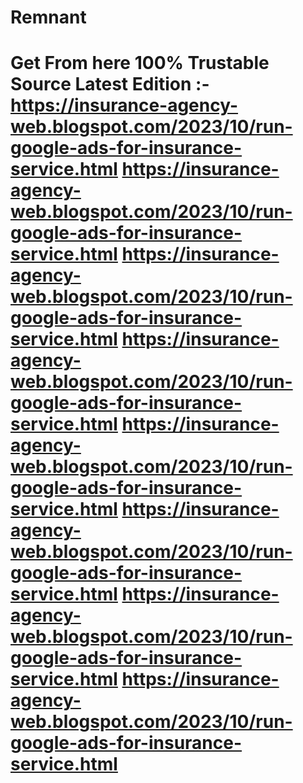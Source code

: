 # Remnant
# Get From here 100% Trustable Source Latest Edition :- https://insurance-agency-web.blogspot.com/2023/10/run-google-ads-for-insurance-service.html https://insurance-agency-web.blogspot.com/2023/10/run-google-ads-for-insurance-service.html https://insurance-agency-web.blogspot.com/2023/10/run-google-ads-for-insurance-service.html https://insurance-agency-web.blogspot.com/2023/10/run-google-ads-for-insurance-service.html https://insurance-agency-web.blogspot.com/2023/10/run-google-ads-for-insurance-service.html https://insurance-agency-web.blogspot.com/2023/10/run-google-ads-for-insurance-service.html https://insurance-agency-web.blogspot.com/2023/10/run-google-ads-for-insurance-service.html https://insurance-agency-web.blogspot.com/2023/10/run-google-ads-for-insurance-service.html 
